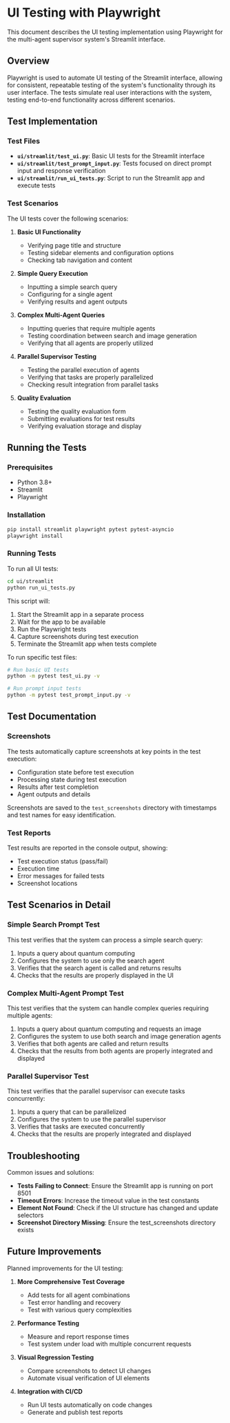 # UI Testing with Playwright

This document describes the UI testing implementation using Playwright for the multi-agent supervisor system's Streamlit interface.

## Overview

Playwright is used to automate UI testing of the Streamlit interface, allowing for consistent, repeatable testing of the system's functionality through its user interface. The tests simulate real user interactions with the system, testing end-to-end functionality across different scenarios.

## Test Implementation

### Test Files

- **`ui/streamlit/test_ui.py`**: Basic UI tests for the Streamlit interface
- **`ui/streamlit/test_prompt_input.py`**: Tests focused on direct prompt input and response verification
- **`ui/streamlit/run_ui_tests.py`**: Script to run the Streamlit app and execute tests

### Test Scenarios

The UI tests cover the following scenarios:

1. **Basic UI Functionality**
   - Verifying page title and structure
   - Testing sidebar elements and configuration options
   - Checking tab navigation and content

2. **Simple Query Execution**
   - Inputting a simple search query
   - Configuring for a single agent
   - Verifying results and agent outputs

3. **Complex Multi-Agent Queries**
   - Inputting queries that require multiple agents
   - Testing coordination between search and image generation
   - Verifying that all agents are properly utilized

4. **Parallel Supervisor Testing**
   - Testing the parallel execution of agents
   - Verifying that tasks are properly parallelized
   - Checking result integration from parallel tasks

5. **Quality Evaluation**
   - Testing the quality evaluation form
   - Submitting evaluations for test results
   - Verifying evaluation storage and display

## Running the Tests

### Prerequisites

- Python 3.8+
- Streamlit
- Playwright

### Installation

```bash
pip install streamlit playwright pytest pytest-asyncio
playwright install
```

### Running Tests

To run all UI tests:

```bash
cd ui/streamlit
python run_ui_tests.py
```

This script will:
1. Start the Streamlit app in a separate process
2. Wait for the app to be available
3. Run the Playwright tests
4. Capture screenshots during test execution
5. Terminate the Streamlit app when tests complete

To run specific test files:

```bash
# Run basic UI tests
python -m pytest test_ui.py -v

# Run prompt input tests
python -m pytest test_prompt_input.py -v
```

## Test Documentation

### Screenshots

The tests automatically capture screenshots at key points in the test execution:

- Configuration state before test execution
- Processing state during test execution
- Results after test completion
- Agent outputs and details

Screenshots are saved to the `test_screenshots` directory with timestamps and test names for easy identification.

### Test Reports

Test results are reported in the console output, showing:

- Test execution status (pass/fail)
- Execution time
- Error messages for failed tests
- Screenshot locations

## Test Scenarios in Detail

### Simple Search Prompt Test

This test verifies that the system can process a simple search query:

1. Inputs a query about quantum computing
2. Configures the system to use only the search agent
3. Verifies that the search agent is called and returns results
4. Checks that the results are properly displayed in the UI

### Complex Multi-Agent Prompt Test

This test verifies that the system can handle complex queries requiring multiple agents:

1. Inputs a query about quantum computing and requests an image
2. Configures the system to use both search and image generation agents
3. Verifies that both agents are called and return results
4. Checks that the results from both agents are properly integrated and displayed

### Parallel Supervisor Test

This test verifies that the parallel supervisor can execute tasks concurrently:

1. Inputs a query that can be parallelized
2. Configures the system to use the parallel supervisor
3. Verifies that tasks are executed concurrently
4. Checks that the results are properly integrated and displayed

## Troubleshooting

Common issues and solutions:

- **Tests Failing to Connect**: Ensure the Streamlit app is running on port 8501
- **Timeout Errors**: Increase the timeout value in the test constants
- **Element Not Found**: Check if the UI structure has changed and update selectors
- **Screenshot Directory Missing**: Ensure the test_screenshots directory exists

## Future Improvements

Planned improvements for the UI testing:

1. **More Comprehensive Test Coverage**
   - Add tests for all agent combinations
   - Test error handling and recovery
   - Test with various query complexities

2. **Performance Testing**
   - Measure and report response times
   - Test system under load with multiple concurrent requests

3. **Visual Regression Testing**
   - Compare screenshots to detect UI changes
   - Automate visual verification of UI elements

4. **Integration with CI/CD**
   - Run UI tests automatically on code changes
   - Generate and publish test reports
